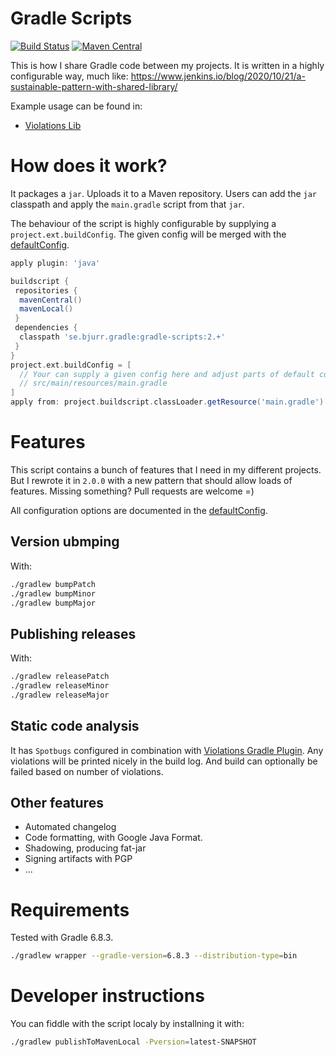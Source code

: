 # Gradle Scripts

[![Build Status](https://travis-ci.org/tomasbjerre/gradle-scripts.svg?branch=master)](https://travis-ci.org/tomasbjerre/gradle-scripts)
[![Maven Central](https://maven-badges.herokuapp.com/maven-central/se.bjurr.gradle/gradle-scripts/badge.svg)](https://maven-badges.herokuapp.com/maven-central/se.bjurr.violations/gradle-scripts)

This is how I share Gradle code between my projects. It is written in a highly configurable way, much like:
https://www.jenkins.io/blog/2020/10/21/a-sustainable-pattern-with-shared-library/

Example usage can be found in:

 * [Violations Lib](https://github.com/tomasbjerre/violations-lib/blob/master/build.gradle)

# How does it work?

It packages a `jar`. Uploads it to a Maven repository. Users can add the `jar` classpath and apply the `main.gradle` script from that `jar`.

The behaviour of the script is highly configurable by supplying a `project.ext.buildConfig`. The given config will be merged with the [defaultConfig](src/main/resources/main.gradle).

```groovy
apply plugin: 'java'

buildscript {
 repositories {
  mavenCentral()
  mavenLocal()
 }
 dependencies {
  classpath 'se.bjurr.gradle:gradle-scripts:2.+'
 }
}
project.ext.buildConfig = [
  // Your can supply a given config here and adjust parts of default config in:
  // src/main/resources/main.gradle
]
apply from: project.buildscript.classLoader.getResource('main.gradle').toURI()
```

# Features

This script contains a bunch of features that I need in my different projects. But I rewrote it in `2.0.0` with a new pattern that should allow loads of features. Missing something? Pull requests are welcome =)

All configuration options are documented in the [defaultConfig](src/main/resources/main.gradle).

## Version ubmping

With:

```sh
./gradlew bumpPatch
./gradlew bumpMinor
./gradlew bumpMajor
```

## Publishing releases

With:

```sh
./gradlew releasePatch
./gradlew releaseMinor
./gradlew releaseMajor
```

## Static code analysis

It has `Spotbugs` configured in combination with [Violations Gradle Plugin](https://github.com/tomasbjerre/violations-gradle-plugin). Any violations will be printed nicely in the build log. And build can optionally be failed based on number of violations.

## Other features

 * Automated changelog
 * Code formatting, with Google Java Format.
 * Shadowing, producing fat-jar
 * Signing artifacts with PGP
 * ...

# Requirements

Tested with Gradle 6.8.3.

```sh
./gradlew wrapper --gradle-version=6.8.3 --distribution-type=bin
```

# Developer instructions

You can fiddle with the script localy by installning it with:

```sh
./gradlew publishToMavenLocal -Pversion=latest-SNAPSHOT
```
